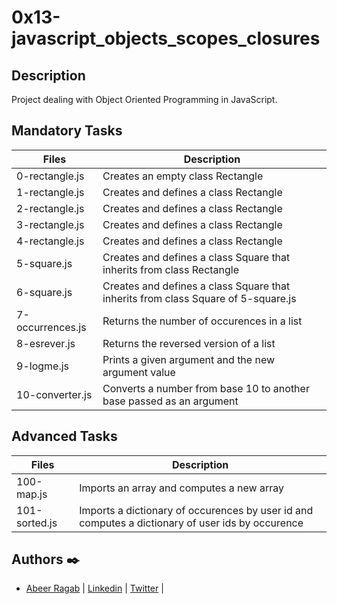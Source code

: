 # 0x13-javascript_objects_scopes_closures

## Description

Project dealing with Object Oriented Programming in JavaScript.

## Mandatory Tasks

| Files | Description |
| ----- | ----------- |
| 0-rectangle.js | Creates an empty class Rectangle |
| 1-rectangle.js | Creates and defines a class Rectangle |
| 2-rectangle.js | Creates and defines a class Rectangle |
| 3-rectangle.js | Creates and defines a class Rectangle |
| 4-rectangle.js | Creates and defines a class Rectangle |
| 5-square.js | Creates and defines a class Square that inherits from class Rectangle |
| 6-square.js | Creates and defines a class Square that inherits from class Square of 5-square.js |
| 7-occurrences.js | Returns the number of occurences in a list |
| 8-esrever.js | Returns the reversed version of a list |
| 9-logme.js| Prints a given argument and the new argument value |
| 10-converter.js | Converts a number from base 10 to another base passed as an argument |

## Advanced Tasks

| Files | Description |
| ----- | ----------- |
| 100-map.js | Imports an array and computes a new array |
| 101-sorted.js | Imports a dictionary of occurences by user id and computes a dictionary of user ids by occurence |


## Authors :black_nib:

- [Abeer Ragab](https://github.com/Abeer-M-Ali) | [Linkedin](https://www.linkedin.com/in/abeer-ragab-b25872260/) | [Twitter](https://twitter.com/abeerragab5211) | 

